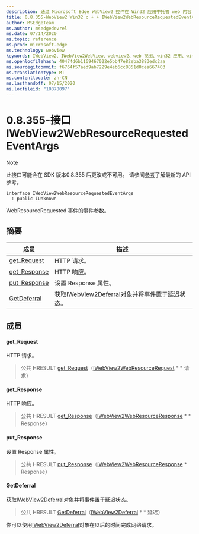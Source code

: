 ```yaml
---
description: 通过 Microsoft Edge WebView2 控件在 Win32 应用中托管 web 内容
title: 0.8.355-WebView2 Win32 c + + IWebView2WebResourceRequestedEventArgs
author: MSEdgeTeam
ms.author: msedgedevrel
ms.date: 07/14/2020
ms.topic: reference
ms.prod: microsoft-edge
ms.technology: webview
keywords: IWebView2、IWebView2WebView、webview2、web 视图、win32 应用、win32、edge
ms.openlocfilehash: 40474d6b1169467022e5bb47e82eba3883edc2aa
ms.sourcegitcommit: f6764f57aed9ab7229e4eb6cc8851d0cea667403
ms.translationtype: MT
ms.contentlocale: zh-CN
ms.lasthandoff: 07/15/2020
ms.locfileid: "10878097"
---
```

# 0.8.355-接口 IWebView2WebResourceRequestedEventArgs 

> [!NOTE]
> 此接口可能会在 SDK 版本0.8.355 后更改或不可用。 请参阅[参考](../../../webview2-api-reference.md)了解最新的 API 参考。

```
interface IWebView2WebResourceRequestedEventArgs
  : public IUnknown
```

WebResourceRequested 事件的事件参数。

## 摘要

 成员                        | 描述
--------------------------------|---------------------------------------------
[get_Request](#get_request) | HTTP 请求。
[get_Response](#get_response) | HTTP 响应。
[put_Response](#put_response) | 设置 Response 属性。
[GetDeferral](#getdeferral) | 获取[IWebView2Deferral](IWebView2Deferral.md)对象并将事件置于延迟状态。

## 成员

#### get_Request 

HTTP 请求。

> 公共 HRESULT [get_Request](#get_request)（[IWebView2WebResourceRequest](IWebView2WebResourceRequest.md) * * 请求）

#### get_Response 

HTTP 响应。

> 公共 HRESULT [get_Response](#get_response)（[IWebView2WebResourceResponse](IWebView2WebResourceResponse.md) * * Response）

#### put_Response 

设置 Response 属性。

> 公共 HRESULT [put_Response](#put_response)（[IWebView2WebResourceResponse](IWebView2WebResourceResponse.md) * Response）

#### GetDeferral 

获取[IWebView2Deferral](IWebView2Deferral.md)对象并将事件置于延迟状态。

> 公共 HRESULT [GetDeferral](#getdeferral)（[IWebView2Deferral](IWebView2Deferral.md) * * 延迟）

你可以使用[IWebView2Deferral](IWebView2Deferral.md)对象在以后的时间完成网络请求。

